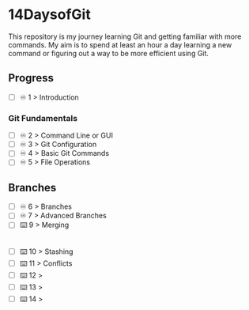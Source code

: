 # 14DaysofGit

This repository is my journey learning Git and getting familiar with more commands. My aim is to spend at least an hour a day learning a new command or figuring out a way to be more efficient using Git.

## Progress

- [ ] ♾️ 1 > Introduction[](Days/day1.md)

### Git Fundamentals

- [ ] ♾️ 2 > Command Line or GUI[](Days/day2.md)
- [ ] ♾️ 3 > Git Configuration[](Days/day3.md)
- [ ] ♾️ 4 > Basic Git Commands[](Days/day4.md)
- [ ] ♾️ 5 > File Operations[](Days/day5.md)

## Branches
- [ ] ♾️ 6 > Branches[](Days/day5.md)
- [ ] ♾️ 7 > Advanced Branches[](Days/day6.md)
- [ ] ⌨️ 9 > Merging [](Days/day7.md)

## 
- [ ] ⌨️ 10 > Stashing[](Days/day8.md)
- [ ] ⌨️ 11 > Conflicts[](Days/day9.md)
- [ ] ⌨️ 12 > [](Days/day12.md)
- [ ] ⌨️ 13 > [](Days/day13.md)
- [ ] ⌨️ 14 > [](Days/day14.md)
